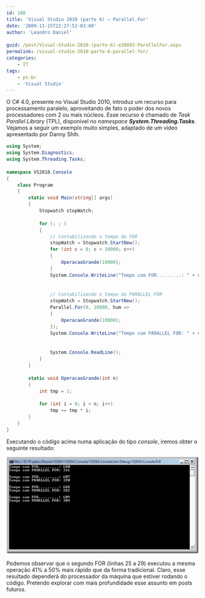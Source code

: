 ```yaml
---
id: 180
title: 'Visual Studio 2010 (parte 6) – Parallel.For'
date: '2009-11-15T22:27:52-03:00'
author: 'Leandro Daniel'

guid: /post/Visual-Studio-2010-(parte-6)-e28093-ParallelFor.aspx
permalink: /visual-studio-2010-parte-6-parallel-for/
categories:
    - IT
tags:
    - pt-br
    - 'Visual Studio'
---
```


O C# 4.0, presente no Visual Studio 2010, introduz um recurso para processamento paralelo, aproveitando de fato o poder dos novos processadores com 2 ou mais núcleos. Esse recurso é chamado de *Task Parallel Library* (TPL), disponível no *namespace* ***System.Threading.Tasks***. Vejamos a seguir um exemplo muito simples, adaptado de um vídeo apresentado por Danny Shih.

```csharp
using System;
using System.Diagnostics;
using System.Threading.Tasks;

namespace VS2010.Console
{
    class Program
    {
        static void Main(string[] args)
        {
            Stopwatch stopWatch;

            for (; ; )
            {
                // Contabilizando o tempo do FOR
                stopWatch = Stopwatch.StartNew();
                for (int c = 0; c < 10000; c++)
                {
                    OperacaoGrande(10000);
                }
                System.Console.WriteLine("Tempo com FOR.........: " + stopWatch.ElapsedMilliseconds);


                // Contabilizando o tempo do PARALLEL FOR
                stopWatch = Stopwatch.StartNew();
                Parallel.For(0, 10000, hum => 
                {
                    OperacaoGrande(10000);
                });
                System.Console.WriteLine("Tempo com PARALLEL FOR: " + stopWatch.ElapsedMilliseconds);

                                
                System.Console.ReadLine();
            }
        }

        static void OperacaoGrande(int n)
        {
            int tmp = 1;

            for (int i = 0; i < n; i++)
                tmp += tmp * i;
        }
    }
}
```

Executando o código acima numa aplicação do tipo *console*, iremos obter o seguinte resultado:

![VS2010ParallelFor](/assets/pics/WindowsLiveWriter/VisualStudio2010parte6Parallel.For/04E8F4BF/VS2010ParallelFor.gif "VS2010ParallelFor")

Podemos observar que o segundo FOR (linhas 25 a 29) executou a mesma operação 41% a 50% mais rápido que da forma tradicional. Claro, esse resultado dependerá do processador da máquina que estiver rodando o código. Pretendo explorar com mais profundidade esse assunto em posts futuros.
